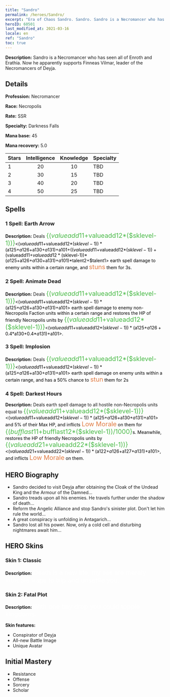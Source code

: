```yaml
---
title: "Sandro"
permalink: /heroes/Sandro/
excerpt: "Era of Chaos Sandro. Sandro. Sandro is a Necromancer who has seen all of Enroth and Erathia. Now he apparently supports Finneas Vilmar, leader of the Necromancers of Deyja."
heroID: 60501
last_modified_at: 2021-03-16
locale: en
ref: "Sandro"
toc: true
---
```

 **Description:** Sandro is a Necromancer who has seen all of Enroth and Erathia. Now he apparently supports Finneas Vilmar, leader of the Necromancers of Deyja.
## Details
 **Profession:** Necromancer

 **Race:** Necropolis

 **Rate:** SSR

 **Specialty:** Darkness Falls

 **Mana base:** 45

 **Mana recovery:** 5.0


  | Stars   |  Intelligence  |    Knowledge   |      Specialty     |
  |---------|:---------------:|:---------------:|--------------------|
  |    1    | 20 | 10 | TBD |
  |    2    | 30 | 15 | TBD |
  |    3    | 40 | 20 | TBD |
  |    4    | 50 | 25 | TBD |

## Spells
### 1 Spell: Earth Arrow
 **Description:** Deals <span style="color: #48b946;font-size:20px">{($valueadd11+$valueadd12*($sklevel-1))}</span><span style="color: black"><($valueadd11+$valueadd12*($sklevel-1))*($a125+$a126+$a130+$a131)+$a101+(($valueadd11+$valueadd12*($sklevel-1))+($valueadd11+$valueadd12*($sklevel-1))*($a125+$a126+$a130+$a131)+$a101)*$talent2+$talent1> earth spell damage to enemy units within a certain range, and <span style="color: #e07c44;font-size:20px">stuns</span><span style="color: black"> them for 3s.

### 2 Spell: Animate Dead
 **Description:** Deals <span style="color: #48b946;font-size:20px">{($valueadd11+$valueadd12*($sklevel-1))}</span><span style="color: black"><($valueadd11+$valueadd12*($sklevel-1))*($a125+$a126+$a130+$a131)+$a101> earth spell damage to enemy non-Necropolis Faction units within a certain range and restores the HP of friendly Necropolis units by <span style="color: #48b946;font-size:20px">{($valueadd11+$valueadd12*($sklevel-1))}</span><span style="color: black"><($valueadd11+$valueadd12*($sklevel-1))*($a125+$a126+0.4*$a130+0.4*$a131)+$a101>.

### 3 Spell: Implosion
 **Description:** Deals <span style="color: #48b946;font-size:20px">{($valueadd11+$valueadd12*($sklevel-1))}</span><span style="color: black"><($valueadd11+$valueadd12*($sklevel-1))*($a125+$a126+$a130+$a131)+$a101> earth spell damage on enemy units within a certain range, and has a 50% chance to <span style="color: #e07c44;font-size:20px">stun</span><span style="color: black"> them for 2s

### 4 Spell: Darkest Hours
 **Description:** Deals earth spell damage to all hostile non-Necropolis units equal to <span style="color: #48b946;font-size:20px">{($valueadd11+$valueadd12*($sklevel-1))}</span><span style="color: black"><($valueadd11+$valueadd12*($sklevel-1))*($a125+$a126+$a130+$a131)+$a101> and 5% of their Max HP, and inflicts <span style="color: #e07c44;font-size:20px">Low Morale</span><span style="color: black"> on them for <span style="color: #48b946;font-size:20px">{($bufflast11+$bufflast12*($sklevel-1))/1000}</span><span style="color: black">s. Meanwhile, restores the HP of friendly Necropolis units by <span style="color: #48b946;font-size:20px">{($valueadd21+$valueadd22*($sklevel-1))}</span><span style="color: black"><($valueadd21+$valueadd22*($sklevel-1))*($a122+$a126+$a127+$a131)+$a101>, and inflicts <span style="color: #e07c44;font-size:20px">Low Morale</span><span style="color: black"> on them.


## HERO Biography
   - Sandro decided to visit Deyja after obtaining the Cloak of the Undead King and the Armour of the Damned...
   - Sandro treads upon all his enemies. He travels further under the shadow of death...
   - Reform the Angelic Alliance and stop Sandro's sinister plot. Don't let him rule the world...
   - A great conspiracy is unfolding in Antagarich...
   - Sandro lost all his power. Now, only a cold cell and disturbing nightmares await him...

## HERO Skins
### Skin 1: **Classic**

 **Description:** <span style="color: #ffffff;font-size:20px">Death is a new life; my lies are merely intricate traps to trip and unsettle you. </span>


### Skin 2: **Fatal Plot**

 **Description:** <span style="color: #ffffff;font-size:20px">With one tiny drop you could topple kingdoms. </span>

 **Skin features:** 

   - Conspirator of Deyja
   - All-new Battle Image
   - Unique Avatar


## Initial Mastery
   - Resistance
   - Offense
   - Sorcery
   - Scholar
